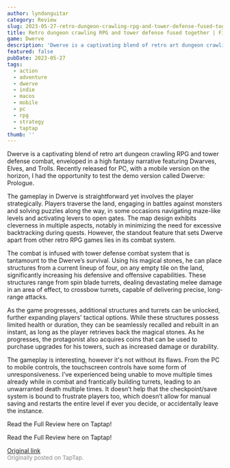 ```yaml
---
author: lyndonguitar
category: Review
slug: 2023-05-27-retro-dungeon-crawling-rpg-and-tower-defense-fused-together-first-impressions-dwerve
title: Retro dungeon crawling RPG and tower defense fused together | First Impressions - Dwerve
game: Dwerve
description: 'Dwerve is a captivating blend of retro art dungeon crawling RPG and tower defense combat, enveloped in a high fantasy narrative featuring Dwarves, Elves, and Trolls. Recently released for PC, with a mobile version on the horizon, I had the opportunity to test the demo version called Dwerve: Prologue.'
featured: false
pubDate: 2023-05-27
tags:
  - action
  - adventure
  - dwerve
  - indie
  - macos
  - mobile
  - pc
  - rpg
  - strategy
  - taptap
thumb: ''
---
```


Dwerve is a captivating blend of retro art dungeon crawling RPG and tower defense combat, enveloped in a high fantasy narrative featuring Dwarves, Elves, and Trolls. Recently released for PC, with a mobile version on the horizon, I had the opportunity to test the demo version called Dwerve: Prologue.

The gameplay in Dwerve is straightforward yet involves the player strategically. Players traverse the land, engaging in battles against monsters and solving puzzles along the way, in some occasions navigating maze-like levels and activating levers to open gates. The map design exhibits cleverness in multiple aspects, notably in minimizing the need for excessive backtracking during quests. However, the standout feature that sets Dwerve apart from other retro RPG games lies in its combat system.

The combat is infused with tower defense combat system that is tantamount to the Dwerve’s survival. Using his magical stones, he can place structures from a current lineup of four, on any empty tile on the land, significantly increasing his defensive and offensive capabilities. These structures range from spin blade turrets, dealing devastating melee damage in an area of effect, to crossbow turrets, capable of delivering precise, long-range attacks.

As the game progresses, additional structures and turrets can be unlocked, further expanding players' tactical options. While these structures possess limited health or duration, they can be seamlessly recalled and rebuilt in an instant, as long as the player retrieves back the magical stones. As he progresses, the protagonist also acquires coins that can be used to purchase upgrades for his towers, such as increased damage or durability.

The gameplay is interesting, however it's not without its flaws. From the PC to mobile controls, the touchscreen controls have some form of unresponsiveness. I’ve experienced being unable to move multiple times already while in combat and frantically building turrets, leading to an unwarranted death multiple times. It doesn’t help that the checkpoint/save system is bound to frustrate players too, which doesn’t allow for manual saving and restarts the entire level if ever you decide, or accidentally leave the instance.

Read the Full Review here on Taptap!

Read the Full Review here on Taptap!

[Original link](https://www.taptap.io/post/5669379)<br><span style="font-size: 0.95em; color: #888;">Originally posted on TapTap.</span>